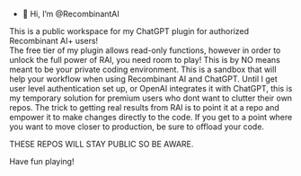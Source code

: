 - 👋 Hi, I’m @RecombinantAI

This is a public workspace for my ChatGPT plugin for authorized Recombinant AI+ users!  
The free tier of my plugin allows read-only functions, however in order to unlock the full power of RAI, you need room to play!
This is by NO means meant to be your private coding environment. This is a sandbox that will help your workflow when using Recombinant AI and ChatGPT.
Until I get user level authentication set up, or OpenAI integrates it with ChatGPT, this is my temporary solution for premium users who dont want to clutter their own repos. 
The trick to getting real results from RAI is to point it at a repo and empower it to make changes directly to the code. If you get to a point where you want to move closer to production, 
be sure to offload your code. 

THESE REPOS WILL STAY PUBLIC SO BE AWARE.

Have fun playing! 

<!---
RecombinantAI/RecombinantAI is a ✨ special ✨ repository because its `README.md` (this file) appears on your GitHub profile.
You can click the Preview link to take a look at your changes.
--->
